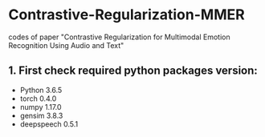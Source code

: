 # Contrastive-Regularization-MMER
codes of paper "Contrastive Regularization for Multimodal Emotion Recognition Using Audio and Text"
## 1. First check required python packages version:
* Python 3.6.5
* torch 0.4.0
* numpy 1.17.0
* gensim 3.8.3
* deepspeech 0.5.1
